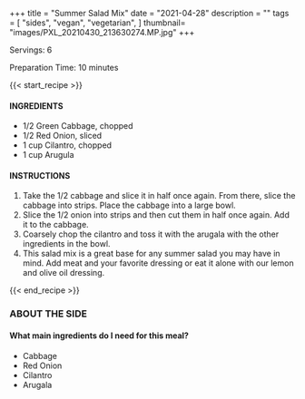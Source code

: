 +++
title = "Summer Salad Mix"
date = "2021-04-28"
description = ""
tags = [
    "sides",
    "vegan",
    "vegetarian",
]
thumbnail= "images/PXL_20210430_213630274.MP.jpg"
+++

Servings: 6 <!--more-->

Preparation Time: 10 minutes 

{{< start_recipe >}}

#### INGREDIENTS 

* 1/2 Green Cabbage, chopped 
* 1/2 Red Onion, sliced 
* 1 cup Cilantro, chopped
* 1 cup Arugula 
  
#### INSTRUCTIONS

1. Take the 1/2 cabbage and slice it in half once again. From there, slice the cabbage into strips. Place the cabbage into a large bowl.
2. Slice the 1/2 onion into strips and then cut them in half once again. Add it to the cabbage. 
3. Coarsely chop the cilantro and toss it with the arugala with the other ingredients in the bowl. 
4. This salad mix is a great base for any summer salad you may have in mind. Add meat and your favorite dressing or eat it alone with our lemon and olive oil dressing. 

{{< end_recipe >}}

### ABOUT THE SIDE

#### What main ingredients do I need for this meal?

* Cabbage 
* Red Onion 
* Cilantro 
* Arugala 
